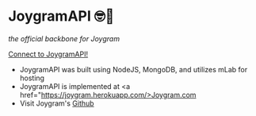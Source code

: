 # JoygramAPI 🤓📸
*the official backbone for Joygram*

<a href ="https://joygramapi.herokuapp.com/">Connect to JoygramAPI!</a>

- JoygramAPI was built using NodeJS, MongoDB, and utilizes mLab for hosting
- JoygramAPI is implemented at <a href="https://joygram.herokuapp.com/>Joygram.com</a>
- Visit Joygram's <a href="https://github.com/andrewmundy/Joygram">Github</a>
